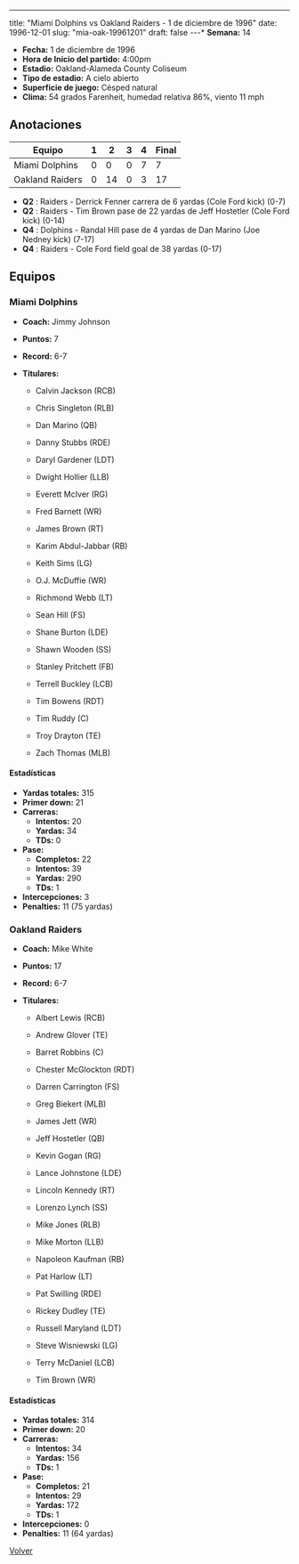 ---
title: "Miami Dolphins vs Oakland Raiders - 1 de diciembre de 1996"
date: 1996-12-01
slug: "mia-oak-19961201"
draft: false
---* **Semana:** 14
* **Fecha:** 1 de diciembre de 1996
* **Hora de Inicio del partido:** 4:00pm
* **Estadio:** Oakland-Alameda County Coliseum
* **Tipo de estadio:** A cielo abierto
* **Superficie de juego:** Césped natural
* **Clima:** 54 grados Farenheit, humedad relativa 86%, viento 11 mph




## Anotaciones
| Equipo | 1 | 2 | 3 | 4 | Final |
|--------|---|---|---|---|-------|
| Miami Dolphins  | 0 | 0 | 0 | 7  | 7 |
| Oakland Raiders  | 0 | 14 | 0 | 3  | 17 |
* **Q2** : Raiders - Derrick Fenner carrera de 6 yardas (Cole Ford kick) (0-7)
* **Q2** : Raiders - Tim Brown pase de 22 yardas de Jeff Hostetler (Cole Ford kick) (0-14)
* **Q4** : Dolphins - Randal Hill pase de 4 yardas de Dan Marino (Joe Nedney kick) (7-17)
* **Q4** : Raiders - Cole Ford field goal de 38 yardas (0-17)


## Equipos


### Miami Dolphins
* **Coach:** Jimmy Johnson
* **Puntos:** 7
* **Record:** 6-7
* **Titulares:** 

  * Calvin Jackson (RCB) 

  * Chris Singleton (RLB) 

  * Dan Marino (QB) 

  * Danny Stubbs (RDE) 

  * Daryl Gardener (LDT) 

  * Dwight Hollier (LLB) 

  * Everett McIver (RG) 

  * Fred Barnett (WR) 

  * James Brown (RT) 

  * Karim Abdul-Jabbar (RB) 

  * Keith Sims (LG) 

  * O.J. McDuffie (WR) 

  * Richmond Webb (LT) 

  * Sean Hill (FS) 

  * Shane Burton (LDE) 

  * Shawn Wooden (SS) 

  * Stanley Pritchett (FB) 

  * Terrell Buckley (LCB) 

  * Tim Bowens (RDT) 

  * Tim Ruddy (C) 

  * Troy Drayton (TE) 

  * Zach Thomas (MLB) 

#### Estadísticas
* **Yardas totales:** 315
* **Primer down:** 21
* **Carreras:**
  * **Intentos:** 20
  * **Yardas:** 34
  * **TDs:** 0
* **Pase:**
  * **Completos:** 22
  * **Intentos:** 39
  * **Yardas:** 290
  * **TDs:** 1
* **Intercepciones:** 3
* **Penalties:** 11 (75 yardas)

### Oakland Raiders
* **Coach:** Mike White
* **Puntos:** 17
* **Record:** 6-7
* **Titulares:** 

  * Albert Lewis (RCB) 

  * Andrew Glover (TE) 

  * Barret Robbins (C) 

  * Chester McGlockton (RDT) 

  * Darren Carrington (FS) 

  * Greg Biekert (MLB) 

  * James Jett (WR) 

  * Jeff Hostetler (QB) 

  * Kevin Gogan (RG) 

  * Lance Johnstone (LDE) 

  * Lincoln Kennedy (RT) 

  * Lorenzo Lynch (SS) 

  * Mike Jones (RLB) 

  * Mike Morton (LLB) 

  * Napoleon Kaufman (RB) 

  * Pat Harlow (LT) 

  * Pat Swilling (RDE) 

  * Rickey Dudley (TE) 

  * Russell Maryland (LDT) 

  * Steve Wisniewski (LG) 

  * Terry McDaniel (LCB) 

  * Tim Brown (WR) 

#### Estadísticas
* **Yardas totales:** 314
* **Primer down:** 20
* **Carreras:**
  * **Intentos:** 34
  * **Yardas:** 156
  * **TDs:** 1
* **Pase:**
  * **Completos:** 21
  * **Intentos:** 29
  * **Yardas:** 172
  * **TDs:** 1
* **Intercepciones:** 0
* **Penalties:** 11 (64 yardas)


[Volver](/historia/1996)

